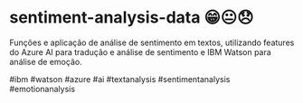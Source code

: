 # sentiment-analysis-data 😁😐😞

Funções e aplicação de análise de sentimento em textos, utilizando features do Azure AI para tradução e análise de sentimento e IBM Watson para análise de emoção.

#ibm #watson #azure #ai #textanalysis #sentimentanalysis #emotionanalysis
